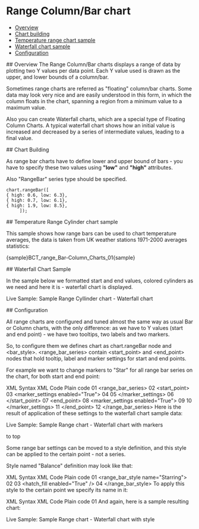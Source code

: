 # Range Column/Bar chart
                                                                         
 * [Overview](#overview)
 * [Chart building](#how_to_create_range_chart)
 * [Temperature range chart sample](#temperature)
 * [Waterfall chart sample](#waterfall)
 * [Configuration](#configuration)

<a name="overview"/>
## Overview
The Range Column/Bar charts displays a range of data by plotting two Y values per data point. Each Y value used is drawn as the upper, and lower bounds of a column/bar.

Sometimes range charts are referred as "floating" column/bar charts. Some data may look very nice and are easily understood in this form, in which the column floats in the chart, spanning a region from a minimum value to a maximum value.

Also you can create Waterfall charts, which are a special type of Floating Column Charts. A typical waterfall chart shows how an initial value is increased and decreased by a series of intermediate values, leading to a final value.

<a name="how_to_create_range_chart"/> 
## Chart Building

As range bar charts have to define lower and upper bound of bars - you have to specify these two values using **"low"** and **"high"** attributes.

Also "RangeBar" series type should be specified.

```
chart.rangeBar([
{ high: 0.6, low: 6.3},
{ high: 0.7, low: 6.1},
{ high: 1.9, low: 8.5},
     ]);
```

<a name="temperature"/> 
## Temperature Range Cylinder chart sample

This sample shows how range bars can be used to chart temperature averages, the data is taken from UK weather stations 1971-2000 averages statistics:

{sample}BCT_range\_Bar-Column\_Charts\_01{sample}

<a name="waterfall"/>
## Waterfall Chart Sample

In the sample below we formatted start and end values, colored cylinders as we need and here it is - waterfall chart is displayed.

Live Sample:  Sample Range Cyllinder chart - Waterfall chart

<a name="configuration"/>
## Configuration

All range charts are configured and tuned almost the same way as usual Bar or Column charts, with the only difference: as we have to Y values (start and end point) - we have two tooltips, two labels and two markers.

So, to configure them we defines chart as chart.rangeBar node and <bar_style>. <range_bar_series> contain <start_point> and <end_point> nodes that hold tooltip, label and marker settings for start and end points.

For example we want to change markers to "Star" for all range bar series on the chart, for both start and end point:

XML Syntax
XML Code
Plain code
01
<range_bar_series>
02
  <start_point>
03
    <marker_settings enabled="True">
04
      <marker type="Star5" size="20" />
05
    </marker_settings>
06
  </start_point>
07
  <end_point>
08
    <marker_settings enabled="True">
09
      <marker type="Star5" size="20" />
10
    </marker_settings>
11
  </end_point>
12
</range_bar_series>
Here is the result of application of these settings to the waterfall chart sample data:

Live Sample:  Sample Range chart - Waterfall chart with markers

to top

Some range bar settings can be moved to a style definition, and this style can be applied to the certain point - not a series.

Style named "Balance" definition may look like that:

XML Syntax
XML Code
Plain code
01
<range_bar_style name="Starring">
02
  <fill color="Blue" />
03
  <hatch_fill enabled="True" />
04
</range_bar_style>
To apply this style to the certain point we specify its name in it:

XML Syntax
XML Code
Plain code
01
<point name="Balance" start="0" end="60" style="Balance" />
And again, here is a sample resulting chart:

Live Sample:  Sample Range chart - Waterfall chart with style
